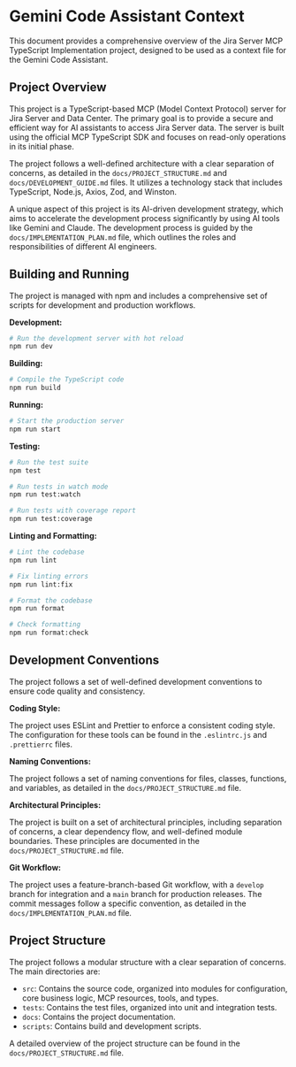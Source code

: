 # Gemini Code Assistant Context

This document provides a comprehensive overview of the Jira Server MCP TypeScript Implementation project, designed to be used as a context file for the Gemini Code Assistant.

## Project Overview

This project is a TypeScript-based MCP (Model Context Protocol) server for Jira Server and Data Center. The primary goal is to provide a secure and efficient way for AI assistants to access Jira Server data. The server is built using the official MCP TypeScript SDK and focuses on read-only operations in its initial phase.

The project follows a well-defined architecture with a clear separation of concerns, as detailed in the `docs/PROJECT_STRUCTURE.md` and `docs/DEVELOPMENT_GUIDE.md` files. It utilizes a technology stack that includes TypeScript, Node.js, Axios, Zod, and Winston.

A unique aspect of this project is its AI-driven development strategy, which aims to accelerate the development process significantly by using AI tools like Gemini and Claude. The development process is guided by the `docs/IMPLEMENTATION_PLAN.md` file, which outlines the roles and responsibilities of different AI engineers.

## Building and Running

The project is managed with npm and includes a comprehensive set of scripts for development and production workflows.

**Development:**

```bash
# Run the development server with hot reload
npm run dev
```

**Building:**

```bash
# Compile the TypeScript code
npm run build
```

**Running:**

```bash
# Start the production server
npm run start
```

**Testing:**

```bash
# Run the test suite
npm test

# Run tests in watch mode
npm run test:watch

# Run tests with coverage report
npm run test:coverage
```

**Linting and Formatting:**

```bash
# Lint the codebase
npm run lint

# Fix linting errors
npm run lint:fix

# Format the codebase
npm run format

# Check formatting
npm run format:check
```

## Development Conventions

The project follows a set of well-defined development conventions to ensure code quality and consistency.

**Coding Style:**

The project uses ESLint and Prettier to enforce a consistent coding style. The configuration for these tools can be found in the `.eslintrc.js` and `.prettierrc` files.

**Naming Conventions:**

The project follows a set of naming conventions for files, classes, functions, and variables, as detailed in the `docs/PROJECT_STRUCTURE.md` file.

**Architectural Principles:**

The project is built on a set of architectural principles, including separation of concerns, a clear dependency flow, and well-defined module boundaries. These principles are documented in the `docs/PROJECT_STRUCTURE.md` file.

**Git Workflow:**

The project uses a feature-branch-based Git workflow, with a `develop` branch for integration and a `main` branch for production releases. The commit messages follow a specific convention, as detailed in the `docs/IMPLEMENTATION_PLAN.md` file.

## Project Structure

The project follows a modular structure with a clear separation of concerns. The main directories are:

*   `src`: Contains the source code, organized into modules for configuration, core business logic, MCP resources, tools, and types.
*   `tests`: Contains the test files, organized into unit and integration tests.
*   `docs`: Contains the project documentation.
*   `scripts`: Contains build and development scripts.

A detailed overview of the project structure can be found in the `docs/PROJECT_STRUCTURE.md` file.
